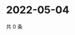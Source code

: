 # 2022-05-04

共 0 条

<!-- BEGIN WEIBO -->
<!-- 最后更新时间 Wed May 04 2022 20:27:38 GMT+0800 (China Standard Time) -->

<!-- END WEIBO -->
